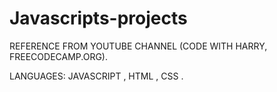 # Javascripts-projects

REFERENCE FROM YOUTUBE CHANNEL (CODE WITH HARRY, FREECODECAMP.ORG).

LANGUAGES: JAVASCRIPT , HTML , CSS .
